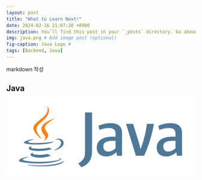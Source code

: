 ```yaml
---
layout: post
title: "What to Learn Next!"
date: 2024-02-16 21:07:20 +0900
description: You’ll find this post in your `_posts` directory. Go ahead and edit it and re-build the site to see your changes. # Add post description (optional)
img: java.png # Add image post (optional)
fig-caption: Java Logo #
tags: [Backend, Java]
---
```

markdown 작성

## Java

![Java Logo](/assets/img/java.png)